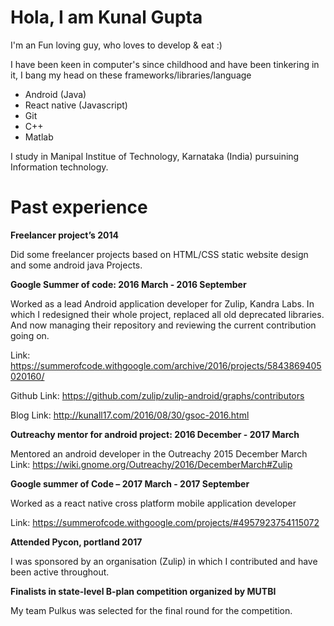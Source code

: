 # Hola, I am Kunal Gupta

I'm an Fun loving guy, who loves to develop & eat :)

I have been keen in computer's since childhood and have been tinkering in it, I bang my head on these frameworks/libraries/language

* Android (Java)
* React native (Javascript)
* Git
* C++
* Matlab

I study in Manipal Institue of Technology, Karnataka (India) pursuining Information technology.

# Past experience

**Freelancer project’s 2014**

Did some freelancer projects based on HTML/CSS static website design and some android java Projects.

**Google Summer of code: 2016 March - 2016 September**

Worked as a lead Android application developer for Zulip, Kandra Labs.
In which I redesigned their whole project, replaced all old deprecated libraries.
And now managing their repository and reviewing the current contribution going on.

Link: https://summerofcode.withgoogle.com/archive/2016/projects/5843869405020160/

Github Link: https://github.com/zulip/zulip-android/graphs/contributors

Blog Link: http://kunall17.com/2016/08/30/gsoc-2016.html

**Outreachy mentor for android project: 2016 December - 2017 March**

Mentored an android developer in the Outreachy 2015 December March
Link: https://wiki.gnome.org/Outreachy/2016/DecemberMarch#Zulip

**Google summer of Code – 2017 March - 2017 September**

Worked as a react native cross platform mobile application developer

Link:   https://summerofcode.withgoogle.com/projects/#4957923754115072

**Attended Pycon, portland 2017**

I was sponsored by an organisation (Zulip) in which I contributed and have been active throughout.

**Finalists in state-level B-plan competition organized by MUTBI**

My team Pulkus was selected for the final round for the competition.
